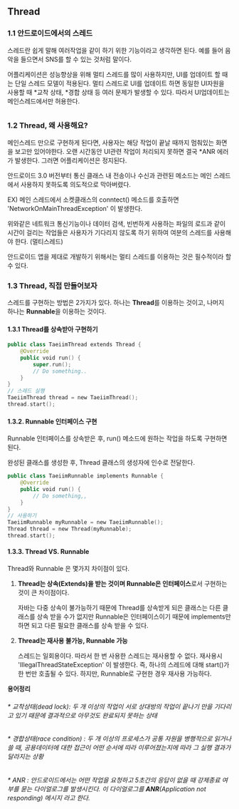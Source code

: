 ##  Thread

### 1.1 안드로이드에서의 스레드

스레드란 쉽게 말해 여러작업을 같이 하기 위한 기능이라고 생각하면 된다. 예를 들어 음악을 들으면서 SNS를 할 수 있는 것처럼 말이다.

어플리케이션은 성능향상을 위해 멀티 스레드를 많이 사용하지만, UI를 업데이트 할 때는 단일 스레드 모델이 적용된다. 멀티 스레드로 UI를 업데이트 하면 동일한 UI자원을 사용할 때 *교착 상태, *경합 상태 등 여러 문제가 발생할 수 있다. 따라서 UI업데이트는 메인스레드에서만 허용한다.

######  

### 1.2 Thread, 왜 사용해요?

메인스레드 만으로 구현하게 된다면, 사용자는 해당 작업이 끝날 때까지 멈춰있는 화면을 보고만 있어야한다. 오랜 시간동안 UI관련 작업이 처리되지 못하면 결국 *ANR 에러가 발생한다. 그러면 어플리케이션은 정지된다.

안드로이드 3.0 버전부터 통신 클래스 내 전송이나 수신과 관련된 메소드는 메인 스레드에서 사용하지 못하도록 의도적으로 막아버렸다.

 EX) 메인 스레드에서 소켓클래스의 conntect() 메소드를 호출하면 'NetworkOnMainThreadException' 이 발생한다.

위와같은 네트워크 통신기능이나 데이터 검색, 빈번하게 사용하는 파일의 로드과 같이 시간이 걸리는 작업들은 사용자가 기다리지 않도록 하기 위하여 여분의 스레드를 사용해야 한다. (멀티스레드)

안드로이드 앱을 제대로 개발하기 위해서는 멀티 스레드를 이용하는 것은 필수적이라 할 수 있다.

### 1.3 Thread, 직접 만들어보자

스레드를 구현하는 방법은 2가지가 있다. 하나는 **Thread**를 이용하는 것이고, 나머지 하나는 **Runnable**을 이용하는 것이다.

#### 1.3.1 Thread를 상속받아 구현하기

```kotlin
public class TaeiimThread extends Thread {
    @Override
    public void run() {
        super.run();
        // Do something..
    }
}
// 스레드 실행
TaeiimThread thread = new TaeiimThread();
thread.start();
```

#### 1.3.2. Runnable 인터페이스 구현

Runnable 인터페이스를 상속받은 후, run() 메소드에 원하는 작업을 하도록 구현하면 된다.

완성된 클래스를 생성한 후, Thread 클래스의 생성자에 인수로 전달한다.

```kotlin
public class TaeiimRunnable implements Runnable {
    @Override
    public void run() {
        // Do something,, 
    }
}
// 사용하기 
TaeiimRunnable myRunnable = new TaeiimRunnable();
Thread thread = new Thread(myRunnable);
thread.start();
```

#### 1.3.3. Thread VS. Runnable

Thread와 Runnable 은 몇가지 차이점이 있다.

1. **Thread는 상속(Extends)을 받는 것이며 Runnable은 인터페이스**로서 구현하는 것이 큰 차이점이다.

   자바는 다중 상속이 불가능하기 때문에 Thread를 상속받게 되은 클래스는 다른 클래스를 상속 받을 수가 없지만 Runnable은 인터페이스이기 때문에 implements만 하면 되고 다른 필요한 클래스를 상속 받을 수 있다.

2. **Thread는 재사용 불가능, Runnable 가능**

   스레드는 일회용이다. 따라서 한 번 사용한 스레드는 재사용할 수 없다. 재사용시 'IllegalThreadStateException' 이 발생한다. 즉, 하나의 스레드에 대해 start()가 한 번만 호출될 수 있다. 하지만, Runnable로 구현한 경우 재사용 가능하다.

**용어정리**

###### * 교착상태(dead lock): 두 개 이상의 작업이 서로 상대방의 작업이 끝나기 만을 기다리고 있기 때문에 결과적으로 아무것도 완료되지 못하는 상태

###### * 경합상태(race condition) : 두 개 이상의 프로세스가 공통 자원을 병행적으로 읽거나 쓸 때, 공용데이터에 대한 접근이 어떤 순서에 따라 이루어졌는지에 따라 그 실행 결과가 달라지는 상황

###### * ANR : 안드로이드에서는 어떤 작업을 요청하고 5초간의 응답이 없을 때 강제종료 여부를 묻는 다이얼로그를 발생시킨다. 이 다이얼로그를 **ANR**(Application not responding) 메시지 라고 한다.